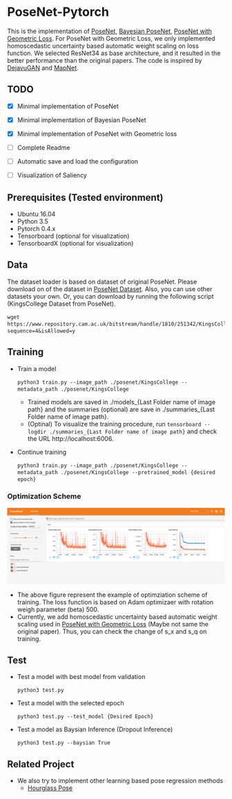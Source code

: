 # PoseNet-Pytorch
This is the implementation of [PoseNet](https://www.cv-foundation.org/openaccess/content_iccv_2015/papers/Kendall_PoseNet_A_Convolutional_ICCV_2015_paper.pdf), [Bayesian PoseNet](https://arxiv.org/abs/1509.05909), [PoseNet with Geometric Loss](https://arxiv.org/abs/1704.00390). For PoseNet with Geometric Loss, we only implemented homoscedastic uncertainty based automatic weight scaling on loss function. We selected ResNet34 as base architecture, and it resulted in the better performance than the original papers. The code is inspired by [DejavuGAN](https://github.com/youngguncho/DejavuGAN) and [MapNet](https://github.com/samarth-robo/MapNet).

## TODO
- [x] Minimal implementation of PoseNet
- [x] Minimal implementation of Bayesian PoseNet
- [x] Minimal implementation of PoseNet with Geometric loss
- [ ] Complete Readme
- [ ] Automatic save and load the configuration
- [ ] Visualization of Saliency


## Prerequisites (Tested environment)
- Ubuntu 16.04
- Python 3.5
- Pytorch 0.4.x
- Tensorboard (optional for visualization)
- TensorboardX (optional for visualization)

## Data
The dataset loader is based on dataset of original PoseNet. Please download on of the dataset in [PoseNet Dataset](http://mi.eng.cam.ac.uk/projects/relocalisation/). Also, you can use other datasets your own. Or, you can download by running the following script (KingsCollege Dataset from PoseNet).

```
wget https://www.repository.cam.ac.uk/bitstream/handle/1810/251342/KingsCollege.zip?sequence=4&isAllowed=y
```


## Training
- Train a model
  ```
  python3 train.py --image_path ./posenet/KingsCollege --metadata_path ./posenet/KingsCollege
  ```
  - Trained models are saved in ./models_{Last Folder name of image path} and the summaries (optional) are save in ./summaries_{Last Folder name of image path}.
  - (Optinal) To visualize the training procedure, run ```tensorboard --logdir ./summaries_{Last Folder name of image path}``` and check the URL http://localhost:6006.

- Continue training
  ```
  python3 train.py --image_path ./posenet/KingsCollege --metadata_path ./posenet/KingsCollege --pretrained_model {desired epoch}
  ```

### Optimization Scheme
![Optimization Scheme](./fig/posenet_loss.png)
- The above figure represent the example of optimziation scheme of training. The loss function is based on Adam optimizaer with rotation weigh parameter (beta) 500.
- Currently, we add homoscedastic uncertainty based automatic weight scaling used in [PoseNet with Geometric Loss](https://arxiv.org/abs/1704.00390) (Maybe not same the original paper). Thus, you can check the change of s_x and s_q on training.


## Test
- Test a model with best model from validation
  ```
  python3 test.py
  ```

- Test a model with the selected epoch
  ```
  python3 test.py --test_model {Desired Epoch}
  ```
- Test a model as Baysian Inference (Dropout Inference)
  ```
  python3 test.py --baysian True
  ```

## Related Project
- We also try to implement other learning based pose regression methods
  - [Hourglass Pose](https://github.com/youngguncho/HourglassPose-Pytorch)
